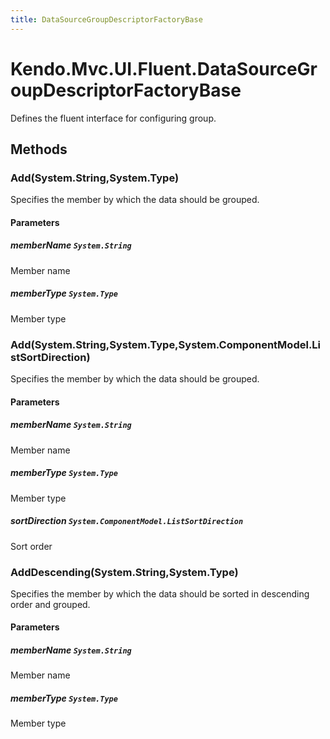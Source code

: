```yaml
---
title: DataSourceGroupDescriptorFactoryBase
---
```


# Kendo.Mvc.UI.Fluent.DataSourceGroupDescriptorFactoryBase
Defines the fluent interface for configuring group.




## Methods


### Add(System.String,System.Type)
Specifies the member by which the data should be grouped.


#### Parameters

##### memberName `System.String`
Member name

##### memberType `System.Type`
Member type





### Add(System.String,System.Type,System.ComponentModel.ListSortDirection)
Specifies the member by which the data should be grouped.


#### Parameters

##### memberName `System.String`
Member name

##### memberType `System.Type`
Member type

##### sortDirection `System.ComponentModel.ListSortDirection`
Sort order





### AddDescending(System.String,System.Type)
Specifies the member by which the data should be sorted in descending order and grouped.


#### Parameters

##### memberName `System.String`
Member name

##### memberType `System.Type`
Member type






